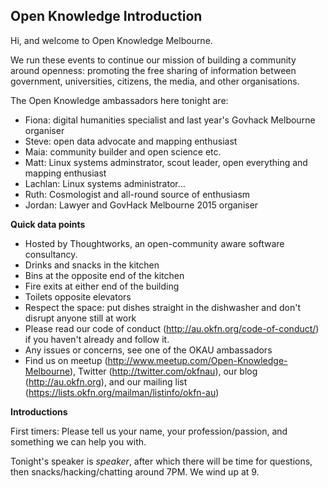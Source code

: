 ## Open Knowledge Introduction
Hi, and welcome to Open Knowledge Melbourne.

We run these events to continue our mission of building a community around openness: promoting the free sharing of information between government, universities, citizens, the media, and other organisations.

The Open Knowledge ambassadors here tonight are:

* Fiona: digital humanities specialist and last year's Govhack Melbourne organiser
* Steve: open data advocate and mapping enthusiast
* Maia: community builder and open science etc.
* Matt: Linux systems adminstrator, scout leader, open everything and
  mapping enthusiast
* Lachlan: Linux systems administrator...
* Ruth: Cosmologist and all-round source of enthusiasm
* Jordan: Lawyer and GovHack Melbourne 2015 organiser

**Quick data points**

* Hosted by Thoughtworks, an open-community aware software consultancy.
* Drinks and snacks in the kitchen
* Bins at the opposite end of the kitchen
* Fire exits at either end of the building
* Toilets opposite elevators
* Respect the space: put dishes straight in the dishwasher and don't disrupt anyone still at work
* Please read our code of conduct (http://au.okfn.org/code-of-conduct/) if you haven't already and follow it.
* Any issues or concerns, see one of the OKAU ambassadors
* Find us on meetup (http://www.meetup.com/Open-Knowledge-Melbourne), Twitter (http://twitter.com/okfnau), our blog (http://au.okfn.org), and our mailing list (https://lists.okfn.org/mailman/listinfo/okfn-au)

**Introductions**

First timers: Please tell us your name, your profession/passion, and something we can help you with.

Tonight's speaker is _speaker_, after which there will be time for questions, then snacks/hacking/chatting around 7PM. We wind up at 9.
